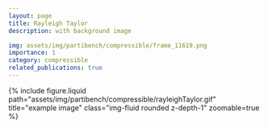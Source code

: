 ```yaml
---
layout: page
title: Rayleigh Taylor
description: with background image

img: assets/img/partibench/compressible/frame_11619.png
importance: 1
category: compressible
related_publications: true
---
```


{% include figure.liquid path="assets/img/partibench/compressible/rayleighTaylor.gif" title="example image" class="img-fluid rounded z-depth-1" zoomable=true %}